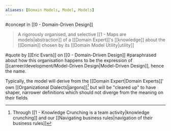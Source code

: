 ```yaml
---
aliases: [Domain Models, Model, Models]
---
```


#concept in [[0 - Domain-Driven Design]]

> A rigorously organised, and selective [[1 - Maps are models|abstraction]] of a [[Domain Expert]]'s [[knowledge]] about the [[Domain]] chosen by its [[Domain Model Utility|utility]]

#quote  by [[Eric Evans]] on [[0 - Domain-Driven Design]] #paraphrased about how this organisation happens to be the expression of [[carreer/development/Model-Driven Design|Model-Driven Design]], hence the name.

Typically, the model will derive from the [[Domain Expert|Domain Experts]]' own [[Organizational Dialects|jargons]][^1] but will be "cleared up" to have shaper, narrower definitions which should not diverge from the meaning on their fields

[^1]: Through [[1 - Knowledge Crunching is a team activity|knowledge crunching]] and our [[Navigating business rules|navigation of their business rules]]
